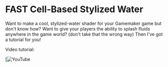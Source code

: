 # FAST Cell-Based Stylized Water

Want to make a cool, stylized-water shader for your Gamemaker game but don't know how? Want to give your players the ability to splash fluids anywhere in the game world? (don't take that the wrong way) Then I've got a tutorial for you!

Video tutorial:

[![YouTube](https://www.youtube.com/channel/UCgs_RfH8q3r1UMvg1zpjrEw)
